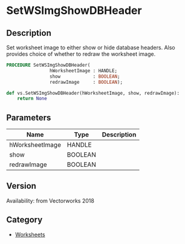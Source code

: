 # SetWSImgShowDBHeader

## Description
Set worksheet image to either show or hide database headers. Also provides choice of whether to redraw the worksheet image.

```pascal
PROCEDURE SetWSImgShowDBHeader(
				hWorksheetImage : HANDLE;
				show            : BOOLEAN;
				redrawImage     : BOOLEAN);
```

```python
def vs.SetWSImgShowDBHeader(hWorksheetImage, show, redrawImage):
    return None
```

## Parameters
|Name|Type|Description|
|---|---|---|
|hWorksheetImage|HANDLE|   |
|show|BOOLEAN|   |
|redrawImage|BOOLEAN|   |

## Version
Availability: from Vectorworks 2018

## Category
* [Worksheets](../Categories/Worksheets.md)
